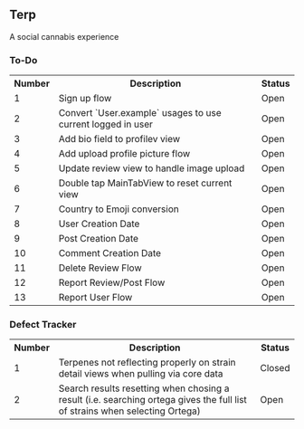 ## Terp
A social cannabis experience

### To-Do

<table>
<tr><th>Number</th><th>Description</th><th>Status</th></tr>
<tr><td>1</td><td>Sign up flow</td><td>Open</td></tr>
<tr><td>2</td><td>Convert `User.example` usages to use current logged in user</td><td>Open</td></tr>
<tr><td>3</td><td>Add bio field to profilev view</td><td>Open</td></tr>
<tr><td>4</td><td>Add upload profile picture flow</td><td>Open</td></tr>
<tr><td>5</td><td>Update review view to handle image upload</td><td>Open</td></tr>
<tr><td>6</td><td>Double tap MainTabView to reset current view</td><td>Open</td></tr>
<tr><td>7</td><td>Country to Emoji conversion</td><td>Open</td></tr>
<tr><td>8</td><td>User Creation Date</td><td>Open</td></tr>
<tr><td>9</td><td>Post Creation Date</td><td>Open</td></tr>
<tr><td>10</td><td>Comment Creation Date</td><td>Open</td></tr>
<tr><td>11</td><td>Delete Review Flow</td><td>Open</td></tr>
<tr><td>12</td><td>Report Review/Post Flow</td><td>Open</td></tr>
<tr><td>13</td><td>Report User Flow</td><td>Open</td></tr>
</table>                                                                                                                                                                                                                                                                                                                                                       


### Defect Tracker

<table>
<tr><th>Number</th><th>Description</th><th>Status</th></tr>
<tr><td>1</td><td>Terpenes not reflecting properly on strain detail views when pulling via core data</td><td>Closed</td></tr>
<tr><td>2</td><td>Search results resetting when chosing a result (i.e. searching ortega gives the full list of strains when selecting Ortega) </td><td>Open</td></tr>
</table>
